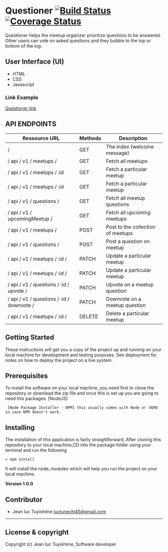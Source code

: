 # Questioner  [![Build Status](https://travis-ci.org/luc-tuyishime/Questioner.svg?branch=develop)](https://travis-ci.org/luc-tuyishime/Questioner) [![Coverage Status](https://coveralls.io/repos/github/luc-tuyishime/Questioner/badge.svg?branch=develop)](https://coveralls.io/github/luc-tuyishime/Questioner?branch=develop)
Questioner​​ helps the meetup organizer prioritize questions to be answered. Other users can vote on asked questions and they bubble to the top or bottom of the log.


## User Interface (UI)
* HTML
* CSS
* Javascript

### Link Example
[Questioner link](https://luc-tuyishime.github.io/Questioner/)

## API ENDPOINTS

| Ressource URL | Methods  | Description  |
| ------- | --- | --- |
| / | GET | The index (welcome message) |
| / api / v1 / meetups / | GET | Fetch all meetups |
| / api / v1 / meetups / :id | GET | Fetch a particular meetup |
| / api / v1 / meetups / :id | GET | Fetch a particular meetup |
| / api / v1 / questions / | GET | Fetch all meetup questions  |
| / api / v1 / upcomingMeetup / | GET | Fetch all upcoming meetups |
| / api / v1 / meetups / | POST | Post to the collection of meetups |
| / api / v1 / questions / | POST | Post a question on meetup |
| / api / v1 / meetups / :id / | PATCH | Update a particular meetup |
| / api / v1 / meetups / :id / | PATCH | Update a particular meetup |
| / api / v1 / questions / :id / upvote / | PATCH | Upvote on a meetup question |
| / api / v1 / questions / :id / downvote / | PATCH | Downvote on a meetup question |
| / api / v1 / meetups / :id / | DELETE | Delete a particular meetup |

## Getting Started
These instructions will get you a copy of the project up and running on your local machine for development and testing purposes. See deployment for notes on how to deploy the project on a live system.

## Prerequisites
To install the software on your local machine, you need first to clone the repository or download the zip file and once this is set up you are going to need this packages. [NodeJS]

```
 [Node Package Installer - NPM] this usually comes with Node or YARN in case NPM doesn't work.
```

## Installing
The installation of this application is fairly straightforward, After cloning this repository to your local machine,CD into the package folder using your terminal and run the following

```
> npm install
```
It will install the node_modules which will help you run the project on your local machine.

**Version 1.0.0**

## Contributor
- Jean luc Tuyishime <luctunechi45@gmail.com>

---

## License & copyright
Copyright (c) Jean luc Tuyishime, Software developer
